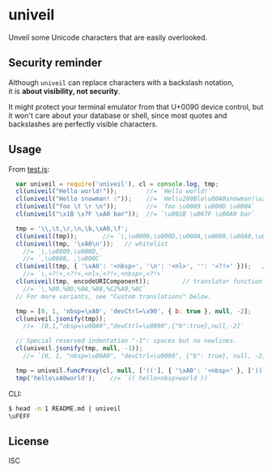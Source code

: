 ﻿
univeil
===========
Unveil some Unicode characters that are easily overlooked.


Security reminder
-----------------
Although `univeil` can replace characters with a backslash notation,<br>
it is __about visibility, not security__.

It might protect your terminal emulator from that U+0090 device control,
but it won't care about your database or shell, since most quotes and
backslashes are perfectly visible characters.


Usage
-----
From [test.js](test/test.js):
```javascript
  var univeil = require('univeil'), cl = console.log, tmp;
  cl(univeil("Hello world!"));        //= `Hello world!`
  cl(univeil("Hel​lo snowman! ☃"));    //= `Hel\u200Blo\u00A0snowman!\u205F☃`
  cl(univeil("foo \t \r \n"));        //= `foo \u0009 \u000D \u000A`
  cl(univeil("\x1B \x7F \xA0 bar"));  //= `\u001B \u007F \u00A0 bar`

  tmp = '\\,\t,\r,\n,\b,\xA0,\f';
  cl(univeil(tmp));       //= `\,\u0009,\u000D,\u000A,\u0008,\u00A0,\u000C`
  cl(univeil(tmp, '\xA0\n'));   // whitelist
    //= `\,\u0009,\u000D,`
    //= `,\u0008, ,\u000C`
  cl(univeil(tmp, { '\xA0': '<nbsp>', '\n': '<nl>', '': '<?!>' }));   // dict
    //= `\,<?!>,<?!>,<nl>,<?!>,<nbsp>,<?!>`
  cl(univeil(tmp, encodeURIComponent));         // translator function
    //= `\,%09,%0D,%0A,%08,%C2%A0,%0C`
  // For more variants, see "Custom translations" below.

  tmp = [0, 1, 'nbsp=\xA0', 'devCtrl=\x90', { b: true }, null, -2];
  cl(univeil.jsonify(tmp));
    //= `[0,1,"nbsp=\u00A0","devCtrl=\u0090",{"b":true},null,-2]`

  // Special reserved indentation "-1": spaces but no newlines.
  cl(univeil.jsonify(tmp, null, -1));
    //= `[0, 1, "nbsp=\u00A0", "devCtrl=\u0090", {"b": true}, null, -2]`

  tmp = univeil.funcProxy(cl, null, ['(('], { '\xA0': '<nbsp>' }, ['))']);
  tmp('hello\xA0world');    //= `(( hello<nbsp>world ))`
```

CLI:
```bash
$ head -n 1 README.md | univeil
\uFEFF
```





License
-------
ISC
